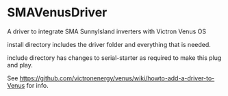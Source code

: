 # SMAVenusDriver
A driver to integrate SMA SunnyIsland inverters with Victron Venus OS

install directory includes the driver folder and everything that is needed. 

include directory has changes to serial-starter as required to make this plug and play. 

See https://github.com/victronenergy/venus/wiki/howto-add-a-driver-to-Venus for info.